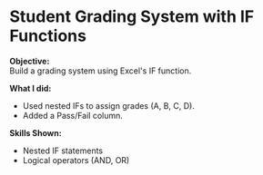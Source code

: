 # Student Grading System with IF Functions

**Objective:**  
Build a grading system using Excel's IF function.  

**What I did:**  
- Used nested IFs to assign grades (A, B, C, D).  
- Added a Pass/Fail column.  

**Skills Shown:**  
- Nested IF statements  
- Logical operators (AND, OR)  


